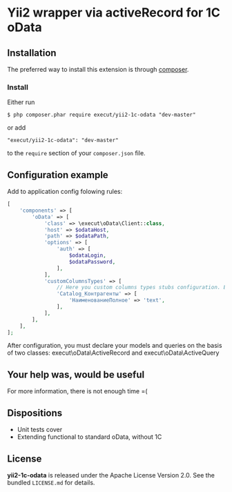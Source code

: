 # Yii2 wrapper via activeRecord for 1C oData
## Installation

The preferred way to install this extension is through [composer](http://getcomposer.org/download/).

### Install

Either run

```
$ php composer.phar require execut/yii2-1c-odata "dev-master"
```

or add

```
"execut/yii2-1c-odata": "dev-master"
```

to the ```require``` section of your `composer.json` file.

## Configuration example
Add to application config folowing rules:
```php
[
    'components' => [
        'oData' => [
            'class' => \execut\oData\Client::class,
            'host' => $odataHost,
            'path' => $odataPath,
            'options' => [
                'auth' => [
                    $odataLogin,
                    $odataPassword,
                ],
            ],
            'customColumnsTypes' => [
                // Here you custom columns types stubs configuration. Example:
                'Catalog_Контрагенты' => [
                    'НаименованиеПолное' => 'text',
                ],
            ],
        ],
    ],
];
```

After configuration, you must declare your models and queries on the basis of two classes:
execut\oData\ActiveRecord and execut\oData\ActiveQuery

## Your help was, would be useful
For more information, there is not enough time =(

## Dispositions
* Unit tests cover
* Extending functional to standard oData, without 1C

## License

**yii2-1c-odata** is released under the Apache License Version 2.0. See the bundled `LICENSE.md` for details.
